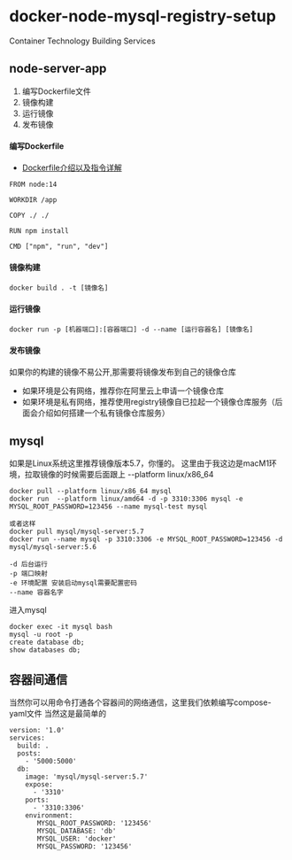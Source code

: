 # docker-node-mysql-registry-setup
Container Technology Building Services

## node-server-app
1. 编写Dockerfile文件
2. 镜像构建
3. 运行镜像
4. 发布镜像
#### 编写Dockerfile
* [Dockerfile介绍以及指令详解](https://www.runoob.com/docker/docker-dockerfile.html)
```
FROM node:14

WORKDIR /app

COPY ./ ./

RUN npm install

CMD ["npm", "run", "dev"]
```
#### 镜像构建
```
docker build . -t [镜像名]
```
#### 运行镜像
```
docker run -p [机器端口]:[容器端口] -d --name [运行容器名] [镜像名]
```
#### 发布镜像
如果你的构建的镜像不易公开,那需要将镜像发布到自己的镜像仓库
* 如果环境是公有网络，推荐你在阿里云上申请一个镜像仓库
* 如果环境是私有网络，推荐使用registry镜像自已拉起一个镜像仓库服务（后面会介绍如何搭建一个私有镜像仓库服务）
## mysql
如果是Linux系统这里推荐镜像版本5.7，你懂的。
这里由于我这边是macM1环境，拉取镜像的时候需要后面跟上 --platform linux/x86_64
```
docker pull --platform linux/x86_64 mysql
docker run  --platform linux/amd64 -d -p 3310:3306 mysql -e MYSQL_ROOT_PASSWORD=123456 --name mysql-test mysql

或者这样
docker pull mysql/mysql-server:5.7
docker run --name mysql -p 3310:3306 -e MYSQL_ROOT_PASSWORD=123456 -d mysql/mysql-server:5.6

-d 后台运行
-p 端口映射
-e 环境配置 安装启动mysql需要配置密码
--name 容器名字
```
进入mysql
```
docker exec -it mysql bash
mysql -u root -p
create database db;
show databases db;
```
## 容器间通信
当然你可以用命令打通各个容器间的网络通信，这里我们依赖编写compose-yaml文件
当然这是最简单的
```
version: '1.0'
services:
  build: .
  posts:
    - '5000:5000'
  db:
    image: 'mysql/mysql-server:5.7'
    expose:
      - '3310'
    ports:
      - '3310:3306'
    environment:
       MYSQL_ROOT_PASSWORD: '123456'
       MYSQL_DATABASE: 'db'
       MYSQL_USER: 'docker'
       MYSQL_PASSWORD: '123456'
```
